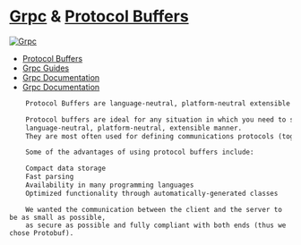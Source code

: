 # [Grpc](https://grpc.io/) & [Protocol Buffers](https://protobuf.dev/)

[![Grpc](https://img.youtube.com/vi/gnchfOojMk4/0.jpg)](https://www.youtube.com/watch?v=gnchfOojMk4)

* [Protocol Buffers](https://protobuf.dev/)
* [Grpc Guides](https://grpc.io/docs/guides/)
* [Grpc Documentation](https://github.com/grpc/grpc/tree/master/doc)
* [Grpc Documentation](https://github.com/grpc/grpc-go/tree/master/Documentation)

```proto
    Protocol Buffers are language-neutral, platform-neutral extensible mechanisms for serializing structured data.

    Protocol buffers are ideal for any situation in which you need to serialize structured, record-like, typed data in a 
    language-neutral, platform-neutral, extensible manner. 
    They are most often used for defining communications protocols (together with gRPC) and for data storage.

    Some of the advantages of using protocol buffers include:

    Compact data storage
    Fast parsing
    Availability in many programming languages
    Optimized functionality through automatically-generated classes
```

```grpc
    We wanted the communication between the client and the server to be as small as possible,
    as secure as possible and fully compliant with both ends (thus we chose Protobuf).
```
